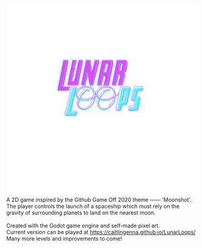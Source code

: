 ![](./assets/HUD/logoPNG.png)
A 2D game inspired by the Github Game Off 2020 theme —— 'Moonshot'. <br />
The player controls the launch of a spaceship which must rely on the gravity of surrounding planets to land on the nearest moon. <br />
<br />
Created with the Godot game engine and self-made pixel art. <br />
Current version can be played at https://caitlingenna.github.io/LunarLoops/ <br />
Many more levels and improvements to come!

